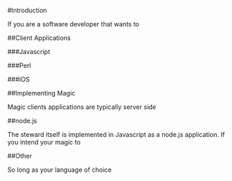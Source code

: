 #Introduction

If you are a software developer that wants to


##Client Applications


###Javascript


###Perl


###iOS


##Implementing Magic

Magic clients applications are typically server side


##node.js

The steward itself is implemented in Javascript as a node.js application. If you intend your magic to 


##Other

So long as your language of choice
